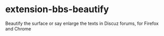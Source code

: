 # extension-bbs-beautify
Beautify the surface or say enlarge the texts in Discuz forums, for Firefox and Chrome
